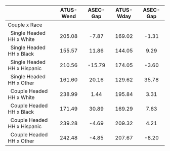 
|                      |    ATUS-Wend |     ASEC-Gap |    ATUS-Wday |     ASEC-Gap |
| -------------------- | :----------: | :----------: | :----------: | :----------: |
| Couple x Race        |              |              |              |              |
| &nbsp;&nbsp;Single Headed HH x White |       205.08 |        -7.87 |       169.02 |        -1.31 |
| &nbsp;&nbsp;Single Headed HH x Black |       155.57 |        11.86 |       144.05 |         9.29 |
| &nbsp;&nbsp;Single Headed HH x Hispanic |       210.56 |       -15.79 |       174.05 |        -3.60 |
| &nbsp;&nbsp;Single Headed HH x Other |       161.60 |        20.16 |       129.62 |        35.78 |
| &nbsp;&nbsp;Couple Headed HH x White |       238.99 |         1.44 |       195.84 |         3.31 |
| &nbsp;&nbsp;Couple Headed HH x Black |       171.49 |        30.89 |       169.29 |         7.63 |
| &nbsp;&nbsp;Couple Headed HH x Hispanic |       239.28 |        -4.69 |       209.32 |         4.21 |
| &nbsp;&nbsp;Couple Headed HH x Other |       242.48 |        -4.85 |       207.67 |        -8.20 |


